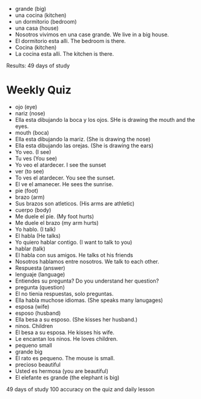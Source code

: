 * grande (big)
* una cocina (kitchen)
* un dormitorio (bedroom)
* una casa (house)
* Nosotros vivimos en una case grande. We live in a big house.
* El dormitorio esta alli. The bedroom is there.
* Cocina (kitchen)
* La cocina esta alli. The kitchen is there.

Results: 49 days of study

# Weekly Quiz 
* ojo (eye)
* nariz (nose)
* Ella esta dibujando la boca y los ojos. SHe is drawing the mouth and the eyes.
* mouth (boca)
* Ella esta dibujando la mariz. (She is drawing the nose)
* Ella esta dibujando las orejas. (She is drawing the ears)
* Yo veo. (I see)
* Tu ves (You see)
* Yo veo el atardecer. I see the sunset
* ver (to see)
* To ves el atardecer. You see the sunset.
* El ve el amanecer. He sees the sunrise.
* pie (foot)
* brazo (arm)
* Sus brazos son atleticos. (His arms are athletic)
* cuerpo (body)
* Me duele el pie. (My foot hurts)
* Me duele el brazo (my arm hurts)
* Yo hablo. (I talk)
* El habla (He talks)
* Yo quiero hablar contigo. (I want to talk to you)
* hablar (talk)
* El habla con sus amigos. He talks ot his friends
* Nosotros hablamos entre nosotros. We talk to each other.
* Respuesta (answer)
* lenguaje (language)
* Entiendes su pregunta? Do you understand her question?
* pregunta (question)
* El no tienia respuestas, solo preguntas. 
* Ella habla muchose idiomas. (She speaks many lanugages)
* esposa (wife)
* esposo (husband)
* Ella besa a su esposo. (She kisses her husband.)
* ninos. Children 
* El besa a su esposa.  He kisses his wife. 
* Le encantan los ninos. He loves children.
* pequeno small
* grande big 
* El rato es pequeno. The mouse is small.
* precioso beautiful
* Usted es hermosa (you are beautiful)
* El elefante es grande (the elephant is big)

49 days of study
100 accuracy on the quiz and daily lesson





